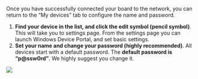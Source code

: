 <div class="row">
  <div class="col-md-6 col-sm-12 col-no-padding">
    <p>Once you have successfully connected your board to the network, you can return to the “My devices” tab to configure the name and password.</p>
    <ol class="inline-list">
      <li><b>Find your device in the list, and click the edit symbol (pencil symbol)</b>. This will take you to settings page. From the settings page you can launch Windows Device Portal, and set basic settings. </li>
      <li><b>Set your name and change your password (highly recommended)</b>. All devices start with a default password. The <b>default password is “p@ssw0rd”</b>. We highly suggest you change it.</li> 
    </ol>
  </div>
  <div class="col-md-6 col-sm-12">
    <img src="{{site.baseurl}}/images/get-started/dashboard-4.png" />
  </div>
</div>

